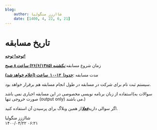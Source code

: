 ```yaml
---
blog:
    author: شااززز منگولیا
    date: [1400, 4, 22, 6, 21]
---
```

# تاریخ مسابقه

<div class="cnt">
<strong><u>توجه! توجه!</u></strong><p></p>
<p>زمان شروع مسابقه:<strong><u>یکشنبه (۲۶/۶/۱۳۸۵) ساعت ۸ صبح</u></strong></p>
<p>مدت مسابقه :<strong><u>حدودا  ۱۲-۱۰  ساعت (اعلام خواهد شد)</u></strong></p>
<p>سیستم ثبت نام برای شرکت در مسابقه در طول انجام مسابقه هم برقرار خواهد بود.</p>
<p>استفاده از زبان برنامه نویسی مخصوصی در این مسابقه اجباری نمی باشد(سوالات به صورت خروجی تنها (output only) می باشند.)</p>
<p>اگر سوالی دارید<em><strong><u>فعلا</u></strong></em>از همین وبلاگ برای پرسیدن آن استفاده کنید.</p>
</div>

<div class="blog-info">
    <div class="blog-author">شااززز منگولیا</div>
    <div class="blog-date">۱۴۰۰/۰۴/۲۲ ۰۶:۲۱</div>
</div>

